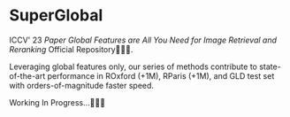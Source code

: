 # SuperGlobal
ICCV' 23 *Paper Global Features are All You Need for Image Retrieval and Reranking* Official Repository🚀🚀🚀.

Leveraging global features only, our series of methods contribute to state-of-the-art performance in ROxford (+1M), RParis (+1M), and GLD test set with orders-of-magnitude faster speed.

Working In Progress...🚧🚧🚧
